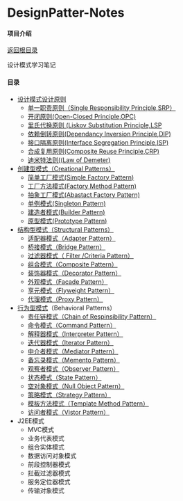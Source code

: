 # DesignPatter-Notes

#### 项目介绍

[返回根目录](/README.md)

设计模式学习笔记

#### 目录

* [设计模式设计原则](./DesignPrinciple/README.md)
  * [单一职责原则（Single Responsibility Principle,SRP）](./DesignPrinciple/SRP.md)
  * [开闭原则(Open-Closed Principle,OPC)](./DesignPrinciple/OPC.md)
  * [里氏代换原则 (Liskov Substitution Principle,LSP](./DesignPrinciple/LSP.md)
  * [依赖倒转原则(Dependancy Inversion Principle,DIP)](./DesignPrinciple/DIP.md)
  * [接口隔离原则(Interface Segregation Principle,ISP)](./DesignPrinciple/ISP.md)
  * [合成复用原则(Composite Reuse Principle,CRP)](./DesignPrinciple/CRP.md)
  * [迪米特法则((Law of Demeter)](./DesignPrinciple/LoD.md)
* [创建型模式（Creational Patterns）](./CreationalPatterns/README.md)
  * [简单工厂模式(Simple Factory Pattern)](./CreationalPatterns/SFP.md)
  * [工厂方法模式(Factory Method Pattern)](./CreationalPatterns/FMP.md)
  * [抽象工厂模式(Abastact Factory Pattern)](./CreationalPatterns/AFP.md)
  * [单例模式(Singleton Pattern)](./CreationalPatterns/SP.md)
  * [建造者模式(Builder Pattern)](./CreationalPatterns/BP.md)
  * [原型模式(Prototype Pattern)](./CreationalPatterns/PP.md)
* [结构型模式（Structural Patterns）](./StructuralPatterns/README.md)
  * [适配器模式（Adapter Pattern）](./StructuralPatterns/AP.md)
  * [桥接模式（Bridge Pattern）](./StructuralPatterns/BP.md)
  * [过滤器模式（ Filter /Criteria Pattern）](./StructuralPatterns/FCP.md) 
  * [组合模式（Composite Pattern）](./StructuralPatterns/CP.md)
  * [装饰器模式（Decorator Pattern）](./StructuralPatterns/DP.md)
  * [外观模式（Facade Pattern）](./StructuralPatterns/FP.md)
  * [享元模式（Flyweight Pattern）](./StructuralPatterns/FWP.md)
  * [代理模式（Proxy Pattern）](./StructuralPatterns/PP.md)
* [行为型模式](./BehavioralPatterns/README.md)（Behavioral Patterns）
  * [责任链模式（Chain of Respinsibility Pattern）](./BehavioralPatterns/CORP.md)
  * [命令模式（Command Pattern）](./BehavioralPatterns/CP.md)  
  * [解释器模式（Interpreter Pattern）](./BehavioralPatterns/IP.md) 
  * [迭代器模式（Iterator Pattern）](./BehavioralPatterns/ITP.md)
  * [中介者模式（Mediator Pattern）](./BehavioralPatterns/MP.md) 
  *  [备忘录模式（Memento Pattern）](./BehavioralPatterns/MEP.md)   
  * [观察者模式（Observer Pattern）](./BehavioralPatterns/OP.md) 
  * [状态模式（State Pattern）](./BehavioralPatterns/SP.md) 
  * [空对象模式（Null Object Pattern）](./BehavioralPatterns/NOP.md)
  * [策略模式（Strategy Pattern）](./BehavioralPatterns/SP.md) 
  *  [模板方法模式（Template Method Pattern）](./BehavioralPatterns/TMP.md)
  * [访问者模式（Vistor Pattern）](./BehavioralPatterns/VP.md)   
* J2EE模式
  * MVC模式
  * 业务代表模式
  * 组合实体模式
  * 数据访问对象模式
  * 前段控制器模式
  * 拦截过滤器模式
  * 服务定位器模式
  * 传输对象模式



